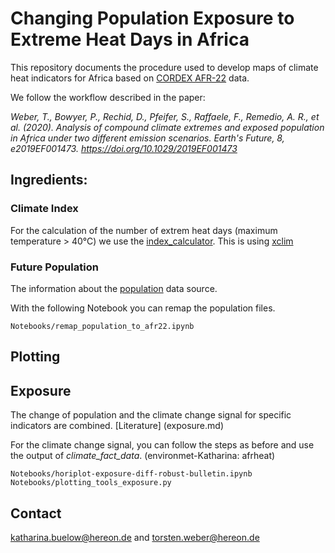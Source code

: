 # Changing Population Exposure to Extreme Heat Days in Africa


This repository documents the procedure used to develop maps of climate heat indicators for Africa based on [CORDEX AFR-22](https://cordex.org/experiment-guidelines/cordex-cmip5/cordex-core/cordex-core-simulations/) data.

We follow the workflow described in the paper:

*Weber, T., Bowyer, P., Rechid, D., Pfeifer, S., Raffaele, F., Remedio, A. R., et al. (2020). Analysis of compound climate extremes and exposed population in Africa under two different emission scenarios. Earth's Future, 8, e2019EF001473. https://doi.org/10.1029/2019EF001473*


## Ingredients:

### Climate Index

For the calculation of the number of extrem heat days (maximum temperature > 40°C) we use the [index_calculator](https://github.com/climate-service-center/index_calculator). This is using [xclim](https://github.com/Ouranosinc/xclim)

### Future Population

The information about the [population](population.md) data source. 

With the following Notebook you can remap the population files.

    Notebooks/remap_population_to_afr22.ipynb

## Plotting 


## Exposure

The change of population and the climate change signal for specific indicators are combined. [Literature] (exposure.md)

For the climate change signal, you can follow the steps as before and use the output of *climate_fact_data*. (environmet-Katharina: afrheat)

    Notebooks/horiplot-exposure-diff-robust-bulletin.ipynb
    Notebooks/plotting_tools_exposure.py



## Contact

katharina.buelow@hereon.de and torsten.weber@hereon.de


